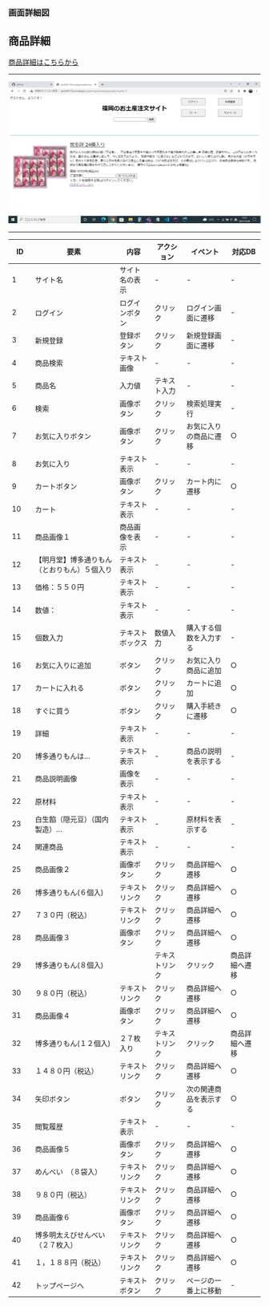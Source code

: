 ### 画面詳細図
## 商品詳細

[商品詳細はこちらから](https://www.figma.com/file/grKrUtxQjCbLWnXJSkVPp9/商品詳細?node-id=0%3A1)

*****
<img src="../img/商品詳細.png" width="700">

*****

|ID|要素|内容|アクション|イベント|対応DB|
|--|---|----|---------|-------|-------|
|1|サイト名|サイト名の表示|-|-|-|
|2|ログイン|ログインボタン|クリック|ログイン画面に遷移|-|
|3|新規登録|登録ボタン|クリック|新規登録画面に遷移|-|
|4|商品検索|テキスト画像|-|-|-|
|5|商品名|入力値|テキスト入力|-|-|
|6|検索|画像ボタン|クリック|検索処理実行|-|○|
|7|お気に入りボタン|画像ボタン|クリック|お気に入りの商品に遷移|○|
|8|お気に入り|テキスト表示|-|-|-|
|9|カートボタン|画像ボタン|クリック|カート内に遷移|○|
|10|カート|テキスト表示|-|-|-|
|11|商品画像１|商品画像を表示|-|-|-|
|12|【明月堂】博多通りもん（とおりもん）５個入り|テキスト表示|-|-|-|
|13|価格：５５０円|テキスト表示|-|-|-|
|14|数値：|テキスト表示|-|-|-|
|15|個数入力|テキストボックス|数値入力|購入する個数を入力する|-|
|16|お気に入りに追加|ボタン|クリック|お気に入り商品に追加|○|
|17|カートに入れる|ボタン|クリック|カートに追加|○|
|18|すぐに買う|ボタン|クリック|購入手続きに遷移|○|
|19|詳細|テキスト表示|-|-|-|
|20|博多通りもんは…|テキスト表示|-|商品の説明を表示する|-|
|21|商品説明画像|画像を表示|-|-|-|
|22|原材料|テキスト表示|-|-|-|
|23|白生餡（隠元豆）（国内製造）…|テキスト表示|-|原材料を表示する|-|
|24|関連商品|テキスト表示|-|-|-|
|25  |商品画像２|画像ボタン|クリック|商品詳細へ遷移|○|
|26  |博多通りもん(６個入)|テキストリンク|クリック|商品詳細へ遷移|○|
|27  |７３０円（税込）|テキストリンク|クリック|商品詳細へ遷移|○|
|28  |商品画像３|画像ボタン|クリック|商品詳細へ遷移|○|
|29  |博多通りもん(８個入)||テキストリンク|クリック|商品詳細へ遷移|○|
|30  |９８０円（税込）|テキストリンク|クリック|商品詳細へ遷移|○|
|31  |商品画像４|画像ボタン|クリック|商品詳細へ遷移|○|
|32  |博多通りもん(１２個入)| ２７枚入り|テキストリンク|クリック|商品詳細へ遷移|○|
|33  |１４８０円（税込）|テキストリンク|クリック|商品詳細へ遷移|○|
|34   |矢印ボタン|ボタン|クリック|次の関連商品を表示する|○|
|35　|閲覧履歴|テキスト表示|-|-|-|
|36  |商品画像５|画像ボタン|クリック|商品詳細へ遷移|○|
|37  |めんべい　（８袋入）|テキストリンク|クリック|商品詳細へ遷移|○|
|38  |９８０円（税込）|テキストリンク|クリック|商品詳細へ遷移|○|
|39  |商品画像６|画像ボタン|クリック|商品詳細へ遷移|○|
|40  |博多明太えびせんべい（２７枚入）|テキストリンク|クリック|商品詳細へ遷移|○|
|41  |１，１８８円（税込）|テキストリンク|クリック|商品詳細へ遷移|○|
|42  |トップページへ|テキストボタン|クリック|ページの一番上に移動|-|
